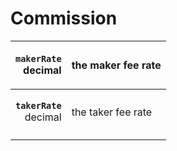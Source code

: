 # Commission

| <p><strong><code>makerRate</code></strong><br><strong><code></code></strong>decimal</p> | the maker fee rate |
| --------------------------------------------------------------------------------------: | ------------------ |
|                               <p><strong><code>takerRate</code></strong><br>decimal</p> | the taker fee rate |
|                                                                                         |                    |

